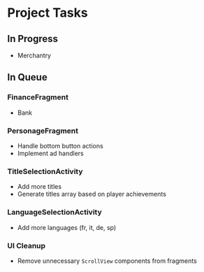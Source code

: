 # Project Tasks

## In Progress
- Merchantry

## In Queue

### FinanceFragment
- Bank

### PersonageFragment
- Handle bottom button actions
- Implement ad handlers

### TitleSelectionActivity
- Add more titles
- Generate titles array based on player achievements

### LanguageSelectionActivity
- Add more languages (fr, it, de, sp)

### UI Cleanup
- Remove unnecessary `ScrollView` components from fragments
